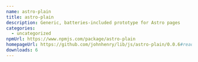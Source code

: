 ```yaml
---
name: astro-plain
title: astro-plain
description: Generic, batteries-included prototype for Astro pages
categories:
  - uncategorized
npmUrl: https://www.npmjs.com/package/astro-plain
homepageUrl: https://github.com/johnhenry/lib/js/astro-plain/0.0.6#readme
downloads: 6
---
```

